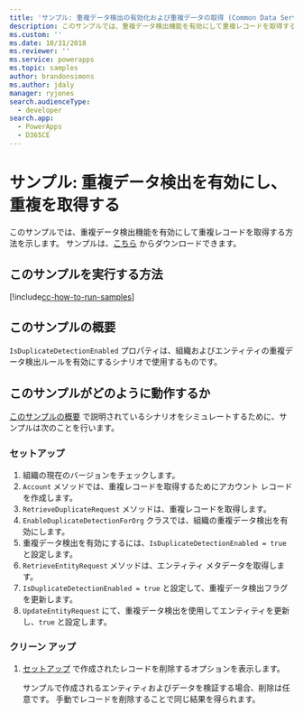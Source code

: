 ```yaml
---
title: 'サンプル: 重複データ検出の有効化および重複データの取得 (Common Data Service for Apps) | Microsoft Docs'
description: このサンプルでは、重複データ検出機能を有効にして重複レコードを取得する方法を示します。
ms.custom: ''
ms.date: 10/31/2018
ms.reviewer: ''
ms.service: powerapps
ms.topic: samples
author: brandonsimons
ms.author: jdaly
manager: ryjones
search.audienceType:
  - developer
search.app:
  - PowerApps
  - D365CE
---
```

# <a name="sample-enable-duplicate-detection-and-retrieve-duplicates"></a>サンプル: 重複データ検出を有効にし、重複を取得する

<!-- https://docs.microsoft.com/en-us/dynamics365/customer-engagement/developer/org-service/sample-enable-duplicate-detection-and-retrieve-duplicates -->

このサンプルでは、重複データ検出機能を有効にして重複レコードを取得する方法を示します。 サンプルは、[こちら](https://github.com/Microsoft/PowerApps-Samples/tree/master/cds/orgsvc/C%23/EnableDuplicateDetection) からダウンロードできます。

## <a name="how-to-run-this-sample"></a>このサンプルを実行する方法

[!include[cc-how-to-run-samples](../../includes/cc-how-to-run-samples.md)]

## <a name="what-this-sample-does"></a>このサンプルの概要

`IsDuplicateDetectionEnabled` プロパティは、組織およびエンティティの重複データ検出ルールを有効にするシナリオで使用するものです。

## <a name="how-this-sample-works"></a>このサンプルがどのように動作するか

[このサンプルの概要](#what-this-sample-does) で説明されているシナリオをシミュレートするために、サンプルは次のことを行います。

### <a name="setup"></a>セットアップ

1. 組織の現在のバージョンをチェックします。
1. `Account` メソッドでは、重複レコードを取得するためにアカウント レコードを作成します。
1. `RetrieveDuplicateRequest` メソッドは、重複レコードを取得します。 
1. `EnableDuplicateDetectionForOrg` クラスでは、組織の重複データ検出を有効にします。 
1. 重複データ検出を有効にするには、`IsDuplicateDetectionEnabled = true` と設定します。
1. `RetrieveEntityRequest` メソッドは、エンティティ メタデータを取得します。 
1. `IsDuplicateDetectionEnabled = true` と設定して、重複データ検出フラグを更新します。
1. `UpdateEntityRequest` にて、重複データ検出を使用してエンティティを更新し、`true` と設定します。

### <a name="clean-up"></a>クリーン アップ

1. [セットアップ](#setup) で作成されたレコードを削除するオプションを表示します。

    サンプルで作成されるエンティティおよびデータを検証する場合、削除は任意です。 手動でレコードを削除することで同じ結果を得られます。
